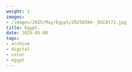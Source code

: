 ```yaml
---
weight: 1
images:
- /images/2025/May/Egypt/20250504-_DSC0172.jpg
title: Egypt.
date: 2025-05-08
tags:
- archive
- digital
- color
- egypt
---
```


